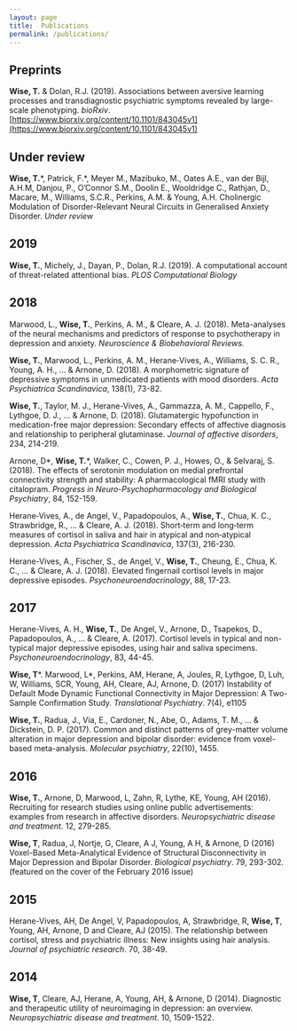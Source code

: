 ```yaml
---
layout: page
title:  Publications
permalink: /publications/
---
```


## Preprints

**Wise, T.** & Dolan, R.J. (2019). Associations between aversive learning processes and transdiagnostic psychiatric symptoms revealed by large-scale phenotyping. _bioRxiv_. [https://www.biorxiv.org/content/10.1101/843045v1](https://www.biorxiv.org/content/10.1101/843045v1)


## Under review

**Wise, T.**\*, Patrick, F.*, Meyer M., Mazibuko, M., Oates A.E., van der Bijl, A.H.M, Danjou, P., O’Connor S.M., Doolin E., Wooldridge C., Rathjan, D., Macare, M., Williams, S.C.R., Perkins, A.M. & Young, A.H. Cholinergic Modulation of Disorder-Relevant Neural Circuits in Generalised Anxiety Disorder. _Under review_

## 2019

**Wise, T.**, Michely, J., Dayan, P., Dolan, R.J. (2019). A computational account of threat-related attentional bias. _PLOS Computational Biology_

## 2018

Marwood, L., **Wise, T.**, Perkins, A. M., & Cleare, A. J. (2018). Meta-analyses of the neural mechanisms and predictors of response to psychotherapy in depression and anxiety. _Neuroscience & Biobehavioral Reviews._

**Wise, T.**, Marwood, L., Perkins, A. M., Herane‐Vives, A., Williams, S. C. R., Young, A. H., … & Arnone, D. (2018). A morphometric signature of depressive symptoms in unmedicated patients with mood disorders. _Acta Psychiatrica Scandinavica_, 138(1), 73-82.

**Wise, T.**, Taylor, M. J., Herane-Vives, A., Gammazza, A. M., Cappello, F., Lythgoe, D. J., … & Arnone, D. (2018). Glutamatergic hypofunction in medication-free major depression: Secondary effects of affective diagnosis and relationship to peripheral glutaminase. _Journal of affective disorders_, 234, 214-219.

Arnone, D*, **Wise, T.***, Walker, C., Cowen, P. J., Howes, O., & Selvaraj, S. (2018). The effects of serotonin modulation on medial prefrontal connectivity strength and stability: A pharmacological fMRI study with citalopram. _Progress in Neuro-Psychopharmacology and Biological Psychiatry_, 84, 152-159.

Herane‐Vives, A., de Angel, V., Papadopoulos, A., **Wise, T.**, Chua, K. C., Strawbridge, R., … & Cleare, A. J. (2018). Short‐term and long‐term measures of cortisol in saliva and hair in atypical and non‐atypical depression. _Acta Psychiatrica Scandinavica_, 137(3), 216-230.

Herane-Vives, A., Fischer, S., de Angel, V., **Wise, T.**, Cheung, E., Chua, K. C., … & Cleare, A. J. (2018). Elevated fingernail cortisol levels in major depressive episodes. _Psychoneuroendocrinology_, 88, 17-23.

## 2017

Herane-Vives, A. H., **Wise, T.**, De Angel, V., Arnone, D., Tsapekos, D., Papadopoulos, A., … & Cleare, A. (2017). Cortisol levels in typical and non-typical major depressive episodes, using hair and saliva specimens. _Psychoneuroendocrinology_, 83, 44-45.

**Wise, T***. Marwood, L*, Perkins, AM, Herane, A, Joules, R, Lythgoe, D, Luh, W, Williams, SCR, Young, AH, Cleare, AJ, Arnone, D. (2017) Instability of Default Mode Dynamic Functional Connectivity in Major Depression: A Two-Sample Confirmation Study. _Translational Psychiatry_. 7(4), e1105

**Wise, T.**, Radua, J., Via, E., Cardoner, N., Abe, O., Adams, T. M., … & Dickstein, D. P. (2017). Common and distinct patterns of grey-matter volume alteration in major depression and bipolar disorder: evidence from voxel-based meta-analysis. _Molecular psychiatry_, 22(10), 1455.

## 2016

**Wise, T.**, Arnone, D, Marwood, L, Zahn, R, Lythe, KE, Young, AH (2016). Recruiting for research studies using online public advertisements: examples from research in affective disorders. _Neuropsychiatric disease and treatment_. 12, 279-285.

**Wise, T**, Radua, J, Nortje, G, Cleare, A J, Young, A H, & Arnone, D (2016) Voxel-Based Meta-Analytical Evidence of Structural Disconnectivity in Major Depression and Bipolar Disorder. _Biological psychiatry_. 79, 293-302. (featured on the cover of the February 2016 issue)

## 2015

Herane-Vives, AH, De Angel, V, Papadopoulos, A, Strawbridge, R, **Wise, T**, Young, AH, Arnone, D and Cleare, AJ (2015). The relationship between cortisol, stress and psychiatric illness: New insights using hair analysis. _Journal of psychiatric research_. 70, 38-49.

## 2014

**Wise, T**, Cleare, AJ, Herane, A, Young, AH, & Arnone, D (2014). Diagnostic and therapeutic utility of neuroimaging in depression: an overview. _Neuropsychiatric disease and treatment_. 10, 1509-1522.
